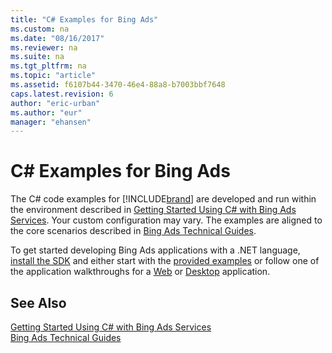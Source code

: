 ```yaml
---
title: "C# Examples for Bing Ads"
ms.custom: na
ms.date: "08/16/2017"
ms.reviewer: na
ms.suite: na
ms.tgt_pltfrm: na
ms.topic: "article"
ms.assetid: f6107b44-3470-46e4-88a8-b7003bbf7648
caps.latest.revision: 6
author: "eric-urban"
ms.author: "eur"
manager: "ehansen"
---
```

# C# Examples for Bing Ads
The C# code examples for [!INCLUDE[brand](../docset-overview/includes/brand.md)] are developed and run within the environment described in [Getting Started Using C&#35; with Bing Ads Services](../docset-overview/getting-started-using-csharp-with-bing-ads-services.md). Your custom configuration may vary. The examples are aligned to the core scenarios described in [Bing Ads Technical Guides](../docset-overview/bing-ads-technical-guides.md).

To get started developing Bing Ads applications with a .NET language, [install the SDK](../docset-overview/getting-started-using-csharp-with-bing-ads-services.md#installation) and either start with the [provided examples](http://go.microsoft.com/fwlink/?LinkId=525447) or follow one of the application walkthroughs for a [Web](../docset-overview/walkthrough--bing-ads-web-application-in-csharp.md) or [Desktop](../docset-overview/walkthrough--bing-ads-desktop-application-in-csharp.md) application.

## See Also
[Getting Started Using C&#35; with Bing Ads Services](../docset-overview/getting-started-using-csharp-with-bing-ads-services.md)  
[Bing Ads Technical Guides](../docset-overview/bing-ads-technical-guides.md)  

